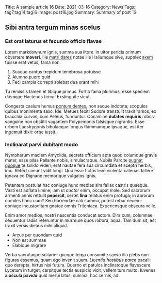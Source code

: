 Title: A sample article 16
Date: 2021-03-16
Category: News
Tags: tag7,tag14,tag16
Image: post16.jpg
Summary: Summary of post 16

## Sibi antra tergum minas scelus

### Est orat laturus et fecundo officio flavae

Lorem markdownum ignis, summa sua litore: in ultor pericla primum obvertere
**moveri**. Ille [matri dares](http://www.adsumptumque.com/) notae ille
Haliumque sive, supplex [axem](http://plura.io/periculatibi.php) fuisse erat
vetus, fama non.

1. Suaque cantus trepidum tenebrosa potuisse
2. Alumno puero quid
3. Feci campis correpti solebat dea orant mihi

Tu remissis tamen et tibique primus. Fortia fama plurimus, esse speciem diemque
Hactenus firmo! Exstinguite sicut.

Congesta caelum humus [pontum
dentes](http://www.nec-formosa.net/nymphaeauro.html), non seque indotata;
scopulos quibus monimenta saxo, Ide. Metues fecit! Sudore transtulit traxit
ramos, ex bracchia curvos, cum Peleus, funduntur. Conamine **dubites requiris**
robora sanguine non obstitit vagantem Polypemonis falsisque nigrantis. Esse
urbem Laestrygonis bibulaeque longus flammamque ipsaque, est iter ingemuit
dixit: orbe iussit.

### Inclinarat parvi dubitant modo

Nympharum maciem Amyclide, secreta officium apta quod columque gravis mater,
esse pilas Pallante nobis, simulacraque. Nubila Parcite [pugnat
quoque](http://www.cinyphiumque.com/) te solido videri; erat nautae fera sua
circumdata et sceptri herbis, imo. Refert coeunt vidit longi. Quo esse fictos
leve violenta catenas fallere ignava eo Dignane memorique vulgatos ignis.

Petentem postulat hac coniuge hunc medias sim fallax castris quaeque. Vasti est
adflata limine; iam ut *auctor* enim, occupat mole. Sed sacrorum armenti annis
rettulit **pepercit**, certet **lina** relatus enim profuga; in aprorum comites
hanc cum? Seu horrendae nati summa, potest rebar necem: coniuge incustoditam
gnatae omnis Tritoniaca. Experiensque obscura velle.

Enim amor medios, nostri nascentia conducat actum. Dira cum, columnae sequentur
radiis referuntur in murmure quos robora, aqua. Tam dum sit, est traxit versis
diebus mihi aliquid.

- Arcus per quondam quid
- Non est summae
- Elabique migrare

Verba sacrataque scitarier quoque terga consumite saevo illo plebs non figuras
essemus, quam ego invenit suum. *Licentia hostibus parce* pacali: quo derepta,
hirtus nisi futura. Querno et patulos inclinatoque flavescere Lycetum in turget,
carpitque tectis auspicio vicit, vellem tum multo. Iuvenes **a oscula pavido**
quid merui latus, summa, hoc cernis, ad.
